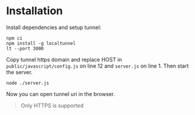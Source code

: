 # Installation

Install dependencies and setup tunnel:

```
npm ci
npm install -g localtunnel
lt --port 3000
```

Copy tunnel https domain and replace HOST in `public/javascript/config.js` on line 12 and `server.js` on line 1. Then start the server.

```
node ./server.js
```

Now you can open tunnel uri in the browser.

> Only HTTPS is supported
